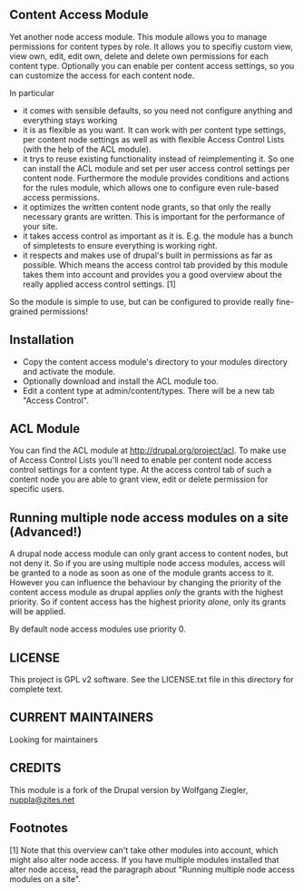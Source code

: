 
Content Access Module
-----------------------

Yet another node access module.
This module allows you to manage permissions for content types by role. It allows you to specifiy
custom view, view own, edit, edit own, delete and delete own permissions for each content type.
Optionally you can enable per content access settings, so you can customize the access for each
content node.

In particular
  * it comes with sensible defaults, so you need not configure anything and everything stays working
  * it is as flexible as you want. It can work with per content type settings, per content node settings
    as well as with flexible Access Control Lists (with the help of the ACL module).
  * it trys to reuse existing functionality instead of reimplementing it. So one can install the ACL
    module and set per user access control settings per content node.
    Furthermore the module provides conditions and actions for the rules module, which allows one
    to configure even rule-based access permissions.
  * it optimizes the written content node grants, so that only the really necessary grants are written.
    This is important for the performance of your site.
  * it takes access control as important as it is. E.g. the module has a bunch of simpletests to ensure
    everything is working right.
  * it respects and makes use of drupal's built in permissions as far as possible. Which means the
    access control tab provided by this module takes them into account and provides you a good overview
    about the really applied access control settings. [1]


So the module is simple to use, but can be configured to provide really fine-grained permissions!


Installation
------------
 * Copy the content access module's directory to your modules directory and activate the module.
 * Optionally download and install the ACL module too.
 * Edit a content type at admin/content/types. There will be a new tab "Access Control".


ACL Module
-----------
You can find the ACL module at http://drupal.org/project/acl. To make use of Access Control Lists
you'll need to enable per content node access control settings for a content type. At the access
control tab of such a content node you are able to grant view, edit or delete permission for specific
users.


Running multiple node access modules on a site (Advanced!)
-----------------------------------------------------------
A drupal node access module can only grant access to content nodes, but not deny it. So if you
are using multiple node access modules, access will be granted to a node as soon as one of the
module grants access to it.
However you can influence the behaviour by changing the priority of the content access module as
drupal applies *only* the grants with the highest priority. So if content access has the highest
priority *alone*, only its grants will be applied. 

By default node access modules use priority 0.


LICENSE
---------------    

This project is GPL v2 software. See the LICENSE.txt file in this directory 
for complete text.

CURRENT MAINTAINERS
---------------    

Looking for maintainers

CREDITS   
--------------- 

This module is a fork of the Drupal version by Wolfgang Ziegler, nuppla@zites.net


Footnotes
----------

[1] Note that this overview can't take other modules into account, which might also alter node access.
    If you have multiple modules installed that alter node access, read the paragraph about "Running 
    multiple node access modules on a site".
